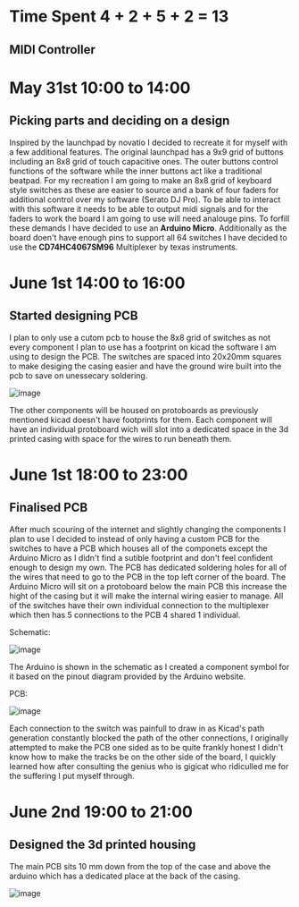 # Time Spent 4 + 2 + 5 + 2 = 13

## MIDI Controller

# May 31st 10:00 to 14:00

## Picking parts and deciding on a design

Inspired by the launchpad by novatio I decided to recreate it for myself with a few additional features.  The original launchpad has a 9x9 grid of buttons including an 8x8 grid of touch capacitive ones.  The outer buttons control functions of the software while the inner buttons act like a traditional beatpad.  For my recreation I am going to make an 8x8 grid of keyboard style switches as these are easier to source and a bank of four faders for additional control over my software (Serato DJ Pro).  To be able to interact with this software it needs to be able to output midi signals and for the faders to work the board I am going to use will need analouge pins.  To forfill these demands I have decided to use an **Arduino Micro**.  Additionally as the board doen't have enough pins to support all 64 switches I have decided to use the **CD74HC4067SM96** Multiplexer by texas instruments.

# June 1st 14:00 to 16:00

## Started designing PCB

I plan to only use a cutom pcb to house the 8x8 grid of switches as not every component I plan to use has a footprint on kicad the software I am using to design the PCB.  The switches are spaced into 20x20mm squares to make desiging the casing easier and have the ground wire built into the pcb to save on unessecary soldering.

![image](https://github.com/user-attachments/assets/485d65af-4fc8-461f-91d4-634d26412d45)

The other components will be housed on protoboards as previously mentioned kicad doesn't have footprints for them.  Each component will have an individual protoboard wich will slot into a dedicated space in the 3d printed casing with space for the wires to run beneath them.

# June 1st 18:00 to 23:00

## Finalised PCB

After much scouring of the internet and slightly changing the components I plan to use I decided to instead of only having a custom PCB for the switches to have a PCB which houses all of the componets except the Arduino Micro as I didn't find a sutible footprint and don't feel confident enough to design my own.  The PCB has dedicated soldering holes for all of the wires that need to go to the PCB in the top left corner of the board. The Arduino Micro will sit on a protoboard below the main PCB this increase the hight of the casing but it will make the internal wiring easier to manage.  All of the switches have their own individual connection to the multiplexer which then has 5 connections to the PCB 4 shared 1 individual.

Schematic:

![image](https://github.com/user-attachments/assets/611897cb-d52a-4e6c-931f-49b8770946b4)

The Arduino is shown in the schematic as I created a component symbol for it based on the pinout diagram provided by the Arduino website.

PCB:

![image](https://github.com/user-attachments/assets/3f36cc6e-e690-4221-8b38-333b14fea154)

Each connection to the switch was painfull to draw in as Kicad's path generation constantly blocked the path of the other connections, I originally attempted to make the PCB one sided as to be quite frankly honest I didn't know how to make the tracks be on the other side of the board, I quickly learned how after consulting the genius who is gigicat who ridiculled me for the suffering I put myself through.

# June 2nd 19:00 to 21:00

## Designed the 3d printed housing

The main PCB sits 10 mm down from the top of the case and above the arduino which has a dedicated place at the back of the casing.

![image](https://github.com/user-attachments/assets/2f52a91e-b8e0-4546-a23b-dd07ee309175)

